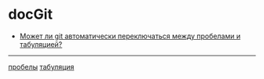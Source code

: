 # docGit
* [Может ли git автоматически переключаться между пробелами и табуляцией?](/articles/%D0%9C%D0%BE%D0%B6%D0%B5%D1%82%20%D0%BB%D0%B8%20git%20%D0%B0%D0%B2%D1%82%D0%BE%D0%BC%D0%B0%D1%82%D0%B8%D1%87%D0%B5%D1%81%D0%BA%D0%B8%20%D0%BF%D0%B5%D1%80%D0%B5%D0%BA%D0%BB%D1%8E%D1%87%D0%B0%D1%82%D1%8C%D1%81%D1%8F%20%D0%BC%D0%B5%D0%B6%D0%B4%D1%83%20%D0%BF%D1%80%D0%BE%D0%B1%D0%B5%D0%BB%D0%B0%D0%BC%D0%B8%20%D0%B8%20%D1%82%D0%B0%D0%B1%D1%83%D0%BB%D1%8F%D1%86%D0%B8%D0%B5%D0%B9%3F.md)
---
[пробелы](/tags/%D0%BF%D1%80%D0%BE%D0%B1%D0%B5%D0%BB%D1%8B.md)
[табуляция](/tags/%D1%82%D0%B0%D0%B1%D1%83%D0%BB%D1%8F%D1%86%D0%B8%D1%8F.md)
